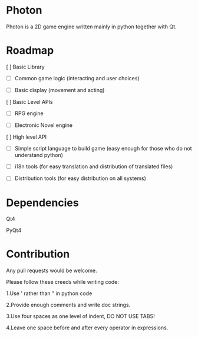 Photon
======

Photon is a 2D game engine written mainly in python together with Qt.


Roadmap
=======

[ ] Basic Library

- [ ] Common game logic (interacting and user choices)

- [ ] Basic display (movement and acting)

[ ] Basic Level APIs

- [ ] RPG engine

- [ ] Electronic Novel engine

[ ] High level API

- [ ] Simple script language to build game (easy enough for those who do not understand python)

- [ ] i18n tools (for easy translation and distribution of translated files)

- [ ] Distribution tools (for easy distribution on all systems)


Dependencies
==========

Qt4

PyQt4


Contribution
============

Any pull requests would be welcome.

Please follow these creeds while writing code:

1.Use ' rather than " in python code

2.Provide enough comments and write doc strings.

3.Use four spaces as one level of indent, DO NOT USE TABS!

4.Leave one space before and after every operator in expressions.
